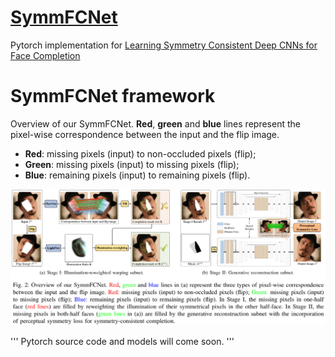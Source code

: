 # [SymmFCNet](#)
 Pytorch implementation for [Learning Symmetry Consistent Deep CNNs for Face Completion](#)
 
 # SymmFCNet framework
Overview of our SymmFCNet. <B>Red</B>, <B>green</B> and <B>blue</B> lines represent the pixel-wise correspondence between the input and the flip image. 
- <B>Red</B>: missing pixels (input) to non-occluded pixels (flip); 
- <B>Green</B>: missing pixels (input) to missing pixels (flip); 
- <B>Blue</B>: remaining pixels (input) to remaining pixels (flip).

<img src="./SymmFCNet.png">

'''
Pytorch source code and models will come soon.
'''
